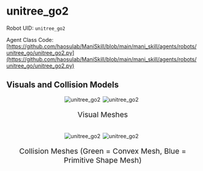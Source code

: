 <!-- THIS IS ALL GENERATED DOCUMENTATION via generate_robot_docs.py. DO NOT MODIFY THIS FILE -->

# unitree_go2

Robot UID: `unitree_go2`

Agent Class Code: [https://github.com/haosulab/ManiSkill/blob/main/mani_skill/agents/robots/unitree_go/unitree_go2.py](https://github.com/haosulab/ManiSkill/blob/main/mani_skill/agents/robots/unitree_go/unitree_go2.py)

## Visuals and Collision Models

<div>
    <div style="max-width: 100%; display: flex; justify-content: center;">
        <img src="/_static/robot_images/unitree_go2/front_visual.png" style='min-width:min(50%, 100px);max-width:50%;height:auto' alt="unitree_go2">
        <img src="/_static/robot_images/unitree_go2/side_visual.png" style='min-width:min(50%, 100px);max-width:50%;height:auto' alt="unitree_go2">
    </div>
    <p style="text-align: center; font-size: 1.2rem;">Visual Meshes</p>
    <br/>
    <div style="max-width: 100%; display: flex; justify-content: center;">
        <img src="/_static/robot_images/unitree_go2/front_collision.png" style='min-width:min(50%, 100px);max-width:50%;height:auto' alt="unitree_go2">
        <img src="/_static/robot_images/unitree_go2/side_collision.png" style='min-width:min(50%, 100px);max-width:50%;height:auto' alt="unitree_go2">
    </div>
    <p style="text-align: center; font-size: 1.2rem;">Collision Meshes (Green = Convex Mesh, Blue = Primitive Shape Mesh)</p>
</div>
